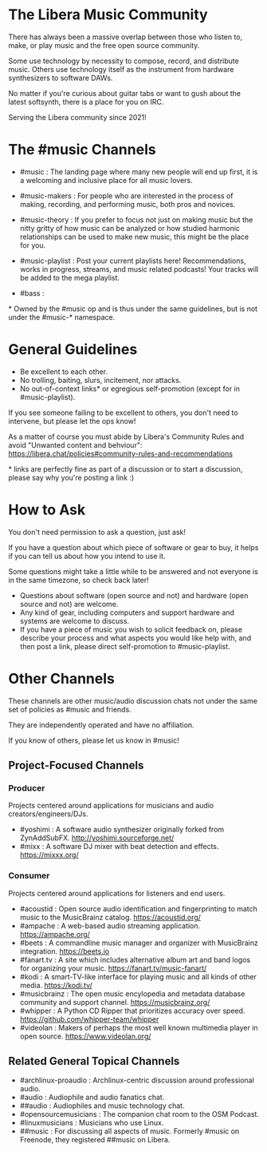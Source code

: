 # The Libera Music Community

There has always been a massive overlap between those who listen to, make, or play music and the free open source community.

Some use technology by necessity to compose, record, and distribute music.
Others use technology itself as the instrument from hardware synthesizers to software DAWs.

No matter if you're curious about guitar tabs or want to gush about the latest softsynth, there is a place for you on IRC.

Serving the Libera community since 2021!

# The #music Channels

- #music : The landing page where many new people will end up first, it is a welcoming and inclusive place for all music lovers.
- #music-makers : For people who are interested in the process of making, recording, and performing music, both pros and novices.
- #music-theory : If you prefer to focus not just on making music but the nitty gritty of how music can be analyzed or how studied harmonic relationships can be used to make new music, this might be the place for you.
- #music-playlist : Post your current playlists here! Recommendations, works in progress, streams, and music related podcasts! Your tracks will be added to the mega playlist.

- #bass : 

\* Owned by the #music op and is thus under the same guidelines, but is not under the #music-* namespace.

# General Guidelines

- Be excellent to each other.
- No trolling, baiting, slurs, incitement, nor attacks.
- No out-of-context links* or egregious self-promotion (except for in #music-playlist).

If you see someone failing to be excellent to others, you don't need to intervene, but please let the ops know!

As a matter of course you must abide by Libera's Community Rules and avoid "Unwanted content and behviour": https://libera.chat/policies#community-rules-and-recommendations

\* links are perfectly fine as part of a discussion or to start a discussion, please say why you're posting a link :)

# How to Ask

You don't need permission to ask a question, just ask!

If you have a question about which piece of software or gear to buy, it helps if you can tell us about how you intend to use it.

Some questions might take a little while to be answered and not everyone is in the same timezone, so check back later!

- Questions about software (open source and not) and hardware (open source and not) are welcome.
- Any kind of gear, including computers and support hardware and systems are welcome to discuss.
- If you have a piece of music you wish to solicit feedback on, please describe your process and what aspects you would like help with, and then post a link, please direct self-promotion to #music-playlist.

# Other Channels

These channels are other music/audio discussion chats not under the same set of policies as #music and friends.

They are independently operated and have no affiliation.

If you know of others, please let us know in #music!

## Project-Focused Channels

### Producer

Projects centered around applications for musicians and audio creators/engineers/DJs.

- #yoshimi : A software audio synthesizer originally forked from ZynAddSubFX. http://yoshimi.sourceforge.net/
- #mixx    : A software DJ mixer with beat detection and effects. https://mixxx.org/

### Consumer

Projects centered around applications for listeners and end users.

- #acoustid : Open source audio identification and fingerprinting to match music to the MusicBrainz catalog. https://acoustid.org/
- #ampache : A web-based audio streaming application. https://ampache.org/
- #beets   : A commandline music manager and organizer with MusicBrainz integration. https://beets.io
- #fanart.tv : A site which includes alternative album art and band logos for organizing your music. https://fanart.tv/music-fanart/
- #kodi : A smart-TV-like interface for playing music and all kinds of other media. https://kodi.tv/
- #musicbrainz : The open music encylopedia and metadata database community and support channel. https://musicbrainz.org/
- #whipper : A Python CD Ripper that prioritizes accuracy over speed. https://github.com/whipper-team/whipper
- #videolan : Makers of perhaps the most well known multimedia player in open source. https://www.videolan.org/

## Related General Topical Channels

- #archlinux-proaudio : Archlinux-centric discussion around professional audio.
- #audio : Audiophile and audio fanatics chat.
- ##audio : Audiophiles and music technology chat.
- #opensourcemusicians : The companion chat room to the OSM Podcast.
- #linuxmusicians : Musicians who use Linux.
- ##music : For discussing all aspects of music. Formerly #music on Freenode, they registered ##music on Libera.